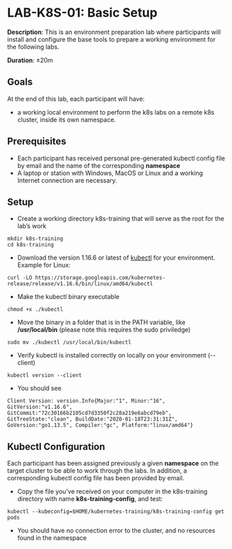 # LAB-K8S-01: Basic Setup

**Description**: This is an environment preparation lab where participants will install and configure the base tools to prepare a working environment for the following labs.

**Duration**: ±20m

## Goals
At the end of this lab, each participant will have:
- a working local environment to perform the k8s labs on a remote k8s cluster, inside its own namespace.

## Prerequisites

- Each participant has received personal pre-generated kubectl config file by email and the name of the corresponding **namespace**
- A laptop or station with Windows, MacOS or Linux and a working Internet connection are necessary.

## Setup

- Create a working directory k8s-training that will serve as the root for the lab’s work

```shell
mkdir k8s-training
cd k8s-training
```

- Download the version 1.16.6 or latest of [kubectl](https://kubernetes.io/docs/tasks/tools/install-kubectl/#install-kubectl-on-linux) for your environment. Example for Linux:
```
curl -LO https://storage.googleapis.com/kubernetes-release/release/v1.16.6/bin/linux/amd64/kubectl
```

- Make the kubectl binary executable
```shell
chmod +x ./kubectl
```

- Move the binary in a folder that is in the PATH variable, like **/usr/local/bin** (please note this requires the sudo priviledge)
```
sudo mv ./kubectl /usr/local/bin/kubectl
```

- Verify kubectl is installed correctly on locally on your environment (--client)

```
kubectl version --client
```
- You should see
```
Client Version: version.Info{Major:"1", Minor:"16", GitVersion:"v1.16.6", GitCommit:"72c30166b2105cd7d3350f2c28a219e6abcd79eb", GitTreeState:"clean", BuildDate:"2020-01-18T23:31:31Z", GoVersion:"go1.13.5", Compiler:"gc", Platform:"linux/amd64"}
``` 

## Kubectl Configuration
Each participant has been assigned previously a given **namespace** on the target cluster to be able to work through the labs. In addition, a corresponding kubectl config file has been provided by email.

- Copy the file you’ve received on your computer in the k8s-training directory with name **k8s-training-config**, and test:
```
kubectl --kubeconfig=$HOME/kubernetes-training/k8s-training-config get pods
```
- You should have no connection error to the cluster, and no resources found in the <your-namespace> namespace